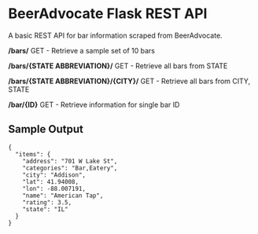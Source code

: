 BeerAdvocate Flask REST API
===========================

A basic REST API for bar information scraped from BeerAdvocate.

__/bars/__
GET - Retrieve a sample set of 10 bars

__/bars/{STATE ABBREVIATION}/__
GET - Retrieve all bars from STATE

__/bars/{STATE ABBREVIATION}/{CITY}/__
GET - Retrieve all bars from CITY, STATE

__/bar/{ID}__
GET - Retrieve information for single bar ID

Sample Output
-------------

```
{
  "items": {
    "address": "701 W Lake St", 
    "categories": "Bar,Eatery", 
    "city": "Addison", 
    "lat": 41.94008, 
    "lon": -88.007191, 
    "name": "American Tap", 
    "rating": 3.5, 
    "state": "IL"
  }
}
```
